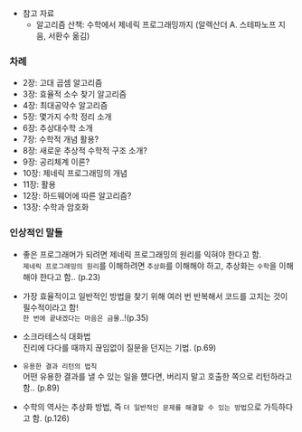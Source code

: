 - 참고 자료
  - 알고리즘 산책: 수학에서 제네릭 프로그래밍까지 (알렉산더 A. 스테파노프 지음, 서환수 옮김)
  
### 차례
  - 2장: 고대 곱셈 알고리즘
  - 3장: 효율적 소수 찾기 알고리즘
  - 4장: 최대공약수 알고리즘
  - 5장: 몇가지 수학 정리 소개
  - 6장: 추상대수학 소개
  - 7장: 수학적 개념 활용?
  - 8장: 새로운 추상적 수학적 구조 소개?
  - 9장: 공리체계 이론?
  - 10장: 제네릭 프로그래밍의 개념
  - 11장: 활용
  - 12장: 하드웨어에 따른 알고리즘?
  - 13장: 수학과 암호화

### 인상적인 말들
- 좋은 프로그래머가 되려면 제네릭 프로그래밍의 원리를 익혀야 한다고 함. <br/>
  `제네릭 프로그래밍의 원리`를 이해하려면 `추상화`를 이해해야 하고, 추상화는 `수학`을 이해해야 한다고 함.. (p.23)


- 가장 효율적이고 일반적인 방법을 찾기 위해 여러 번 반복해서 코드를 고치는 것이 필수적이라고 함! <br/>
  `한 번에 끝내겠다는 마음은 금물`..!(p.35)


- 소크라테스식 대화법 </br>
  진리에 다다를 때까지 끊임없이 질문을 던지는 기법. (p.69)


- `유용한 결과 리턴의 법칙` </br>
  어떤 유용한 결과를 낼 수 있는 일을 헀다면, 버리지 말고 호출한 쪽으로 리턴하라고 함.. (p.89) 


- 수학의 역사는 추상화 방법, 즉 `더 일반적인 문제를 해결할 수 있는 방법`으로 가득하다고 함. (p.126)